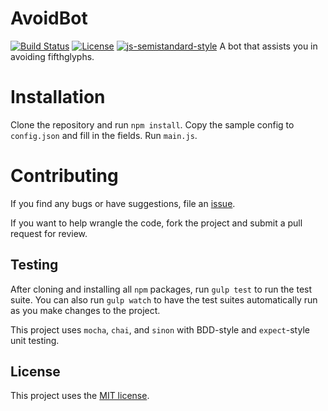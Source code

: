 # AvoidBot
[![Build Status](https://img.shields.io/travis/TadeoKondrak/AvoidBot.svg?style=flat-square)](https://travis-ci.org/TadeoKondrak/AvoidBot)
[![License](https://img.shields.io/badge/license-MIT-blue.svg?style=flat-square)](https://opensource.org/licenses/MIT)
[![js-semistandard-style](https://img.shields.io/badge/code%20style-semistandard-brightgreen.svg?style=flat-square)](https://github.com/Flet/semistandard)
A bot that assists you in avoiding fifthglyphs.

# Installation
Clone the repository and run `npm install`. Copy the sample config to `config.json` and fill in the fields. Run `main.js`.

# Contributing
If you find any bugs or have suggestions, file an [issue](https://github.com/TadeoKondrak/AvoidBot/issues).

If you want to help wrangle the code, fork the project and submit a pull request for review.

## Testing
After cloning and installing all `npm` packages, run `gulp test` to run the test suite.
You can also run `gulp watch` to have the test suites automatically run as you make changes to the project.

This project uses `mocha`, `chai`, and `sinon` with BDD-style and `expect`-style unit testing.

## License
This project uses the [MIT license](https://github.com/TadeoKondrak/AvoidBot/blob/master/LICENSE).
